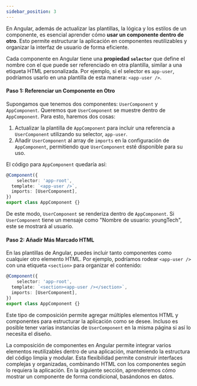 ```yaml
---
sidebar_position: 3
---
```


En Angular, además de actualizar las plantillas, la lógica y los estilos de un componente, es esencial aprender cómo **usar un componente dentro de otro**. Esto permite estructurar la aplicación en componentes reutilizables y organizar la interfaz de usuario de forma eficiente.

Cada componente en Angular tiene una **propiedad `selector`** que define el nombre con el que puede ser referenciado en otra plantilla, similar a una etiqueta HTML personalizada. Por ejemplo, si el selector es `app-user`, podríamos usarlo en una plantilla de esta manera: `<app-user />`.

<Card>

#### Paso 1: Referenciar un Componente en Otro

Supongamos que tenemos dos componentes: `UserComponent` y `AppComponent`. Queremos que `UserComponent` se muestre dentro de `AppComponent`. Para esto, haremos dos cosas:

1. Actualizar la plantilla de `AppComponent` para incluir una referencia a `UserComponent` utilizando su selector, `app-user`.
2. Añadir `UserComponent` al array de `imports` en la configuración de `AppComponent`, permitiendo que `UserComponent` esté disponible para su uso.

El código para `AppComponent` quedaría así:

<Card>

```typescript
@Component({
    selector: 'app-root',
  template: `<app-user />`,
  imports: [UserComponent],
})
export class AppComponent {}
```
    
</Card>

De este modo, `UserComponent` se renderiza dentro de `AppComponent`. Si `UserComponent` tiene un mensaje como "Nombre de usuario: youngTech", este se mostrará al usuario.
    
</Card>

<Card>

#### Paso 2: Añadir Más Marcado HTML

En las plantillas de Angular, puedes incluir tanto componentes como cualquier otro elemento HTML. Por ejemplo, podríamos rodear `<app-user />` con una etiqueta `<section>` para organizar el contenido:

<Card>

```typescript
@Component({
    selector: 'app-root',
  template: `<section><app-user /></section>`,
  imports: [UserComponent],
})
export class AppComponent {}
```
    
</Card>

Este tipo de composición permite agregar múltiples elementos HTML y componentes para estructurar la aplicación como se desee. Incluso es posible tener varias instancias de `UserComponent` en la misma página si así lo necesita el diseño.
    
</Card>

La composición de componentes en Angular permite integrar varios elementos reutilizables dentro de una aplicación, manteniendo la estructura del código limpia y modular. Esta flexibilidad permite construir interfaces complejas y organizadas, combinando HTML con los componentes según lo requiera la aplicación. En la siguiente sección, aprenderemos cómo mostrar un componente de forma condicional, basándonos en datos.